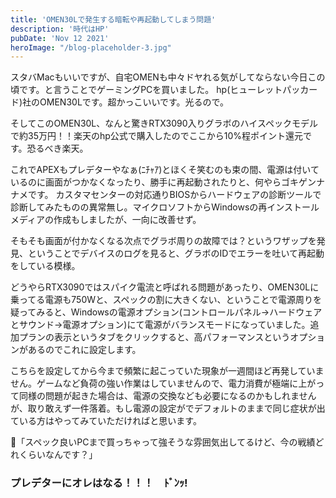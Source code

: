 ```yaml
---
title: 'OMEN30Lで発生する暗転や再起動してしまう問題'
description: '時代はHP'
pubDate: 'Nov 12 2021'
heroImage: "/blog-placeholder-3.jpg"
---
```


スタバMacもいいですが、自宅OMENも中々ドヤれる気がしてならない今日この頃です。と言うことでゲーミングPCを買いました。
hp(ヒューレットパッカード)社のOMEN30Lです。超かっこいいです。光るので。

そしてこのOMEN30L、なんと驚きRTX3090入りグラボのハイスペックモデルで約35万円！！楽天のhp公式で購入したのでここから10%程ポイント還元です。恐るべき楽天。

これでAPEXもプレデターやなぁ(ﾆﾁｬｱ)とほくそ笑むのも束の間、電源は付いているのに画面がつかなくなったり、勝手に再起動されたりと、何やらゴキゲンナナメです。
カスタマセンターの対応通りBIOSからハードウェアの診断ツールで診断してみたものの異常無し。マイクロソフトからWindowsの再インストールメディアの作成もしましたが、一向に改善せず。

そもそも画面が付かなくなる次点でグラボ周りの故障では？というワザップを発見、ということでデバイスのログを見ると、グラボのIDでエラーを吐いて再起動をしている模様。

どうやらRTX3090ではスパイク電流と呼ばれる問題があったり、OMEN30Lに乗ってる電源も750Wと、スペックの割に大きくない、ということで電源周りを疑ってみると、Windowsの電源オプション(コントロールパネル->ハードウェアとサウンド->電源オプション)にて電源がバランスモードになっていました。追加プランの表示というタブをクリックすると、高パフォーマンスというオプションがあるのでこれに設定します。

こちらを設定してから今まで頻繁に起こっていた現象が一週間ほど再発していません。ゲームなど負荷の強い作業はしていませんので、電力消費が極端に上がって同様の問題が起きた場合は、電源の交換なども必要になるのかもしれませんが、取り敢えず一件落着。もし電源の設定がでデフォルトのままで同じ症状が出ている方はやってみていただければと思います。

🤔「スペック良いPCまで買っちゃって強そうな雰囲気出してるけど、今の戦績どれくらいなんです？」

### プレデターにオレはなる！！！　ﾄﾞﾝｯ!